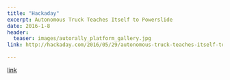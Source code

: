 ```yaml
---
title: "Hackaday"
excerpt: Autonomous Truck Teaches Itself to Powerslide
date: 2016-1-8
header:
  teaser: images/autorally_platform_gallery.jpg
link: http://hackaday.com/2016/05/29/autonomous-truck-teaches-itself-to-powerslide/

---
```


[link](#)
